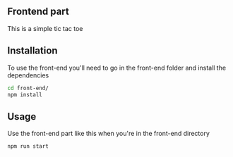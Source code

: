 ## Frontend part

This is a simple tic tac toe

## Installation

To use the front-end you'll need to go in the front-end folder and install the dependencies

```bash
cd front-end/
npm install
```

## Usage

Use the front-end part like this when you're in the front-end directory

```bash
npm run start
```
